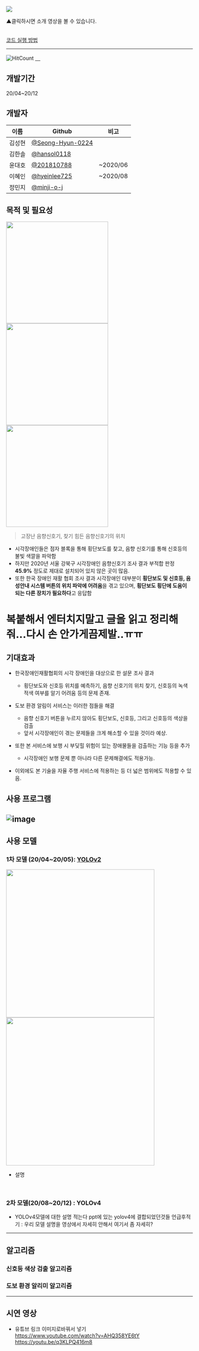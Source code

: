 <a href="https://www.youtube.com/watch?v=qxElChg70Ck">
  <img src="https://user-images.githubusercontent.com/45448731/101240773-bb971580-3734-11eb-8306-26d3920e593f.png"/>
</a>

▲클릭하시면 소개 영상을 볼 수 있습니다. 
<br><br>
 

[코드 실행 방법](https://github.com/minji-o-j/system-for-visually-impaired/blob/master/How%20to%20Use(%ED%95%9C%EA%B5%AD%EC%96%B4).md)

---
![HitCount](http://hits.dwyl.com/minji-o-j/system-for-visually-impaired.svg)
[　](https://github.com/ML-DL-Study/system-for-visually-impaired/compare/master...minji-o-j:master)


## 개발기간
20/04~20/12 

## 개발자
이름|Github|비고
----|---|---
김성현|[@Seong-Hyun-0224](https://github.com/Seong-Hyun-0224)|
김한솔|[@hansol0118](https://github.com/hansol0118)| 
윤대호|[@201810788](https://github.com/201810788)|~2020/06
이혜인|[@hyeinlee725](https://github.com/hyeinlee725)|~2020/08
정민지|[@minji-o-j](https://github.com/minji-o-j)|


## 목적 및 필요성 
<img src="https://user-images.githubusercontent.com/61938029/101280932-6c71e300-380f-11eb-9f6b-617ac933f7ee.png" height="275px"/> <img src="https://user-images.githubusercontent.com/61938029/101280935-70056a00-380f-11eb-86fb-46cfe8078322.png" height="275px"/> <img src="https://user-images.githubusercontent.com/61938029/101280940-75fb4b00-380f-11eb-8fb5-95f6df5f094f.png" height="275px"/>
> 고장난 음향신호기, 찾기 힘든 음향신호기의 위치

-	시각장애인들은 점자 블록을 통해 횡단보도를 찾고, 음향 신호기를 통해 신호등의 불빛 색깔을 파악함
-	하지만 2020년 서울 강북구 시각장애인 음향신호기 조사 결과 부적합 판정 **45.9%** 정도로 제대로 설치되어 있지 않은 곳이 많음.
- 또한 한국 장애인 재활 협회 조사 결과 시각장애인 대부분이 **횡단보도 및 신호등, 음성안내 시스템 버튼의 위치 파악에 어려움**을 겪고 있으며, **횡단보도 횡단에 도움이 되는 다른 장치가 필요하다**고 응답함  



# 복붙해서 엔터치지말고 글을 읽고 정리해줘...다시 손 안가게끔제발..ㅠㅠ

## 기대효과

- 한국장애인재활협회의 시각 장애인을 대상으로 한 설문 조사 결과 
  - 횡단보도와 신호등 위치를 예측하기, 음향 신호기의 위치 찾기, 신호등의 녹색 적색 여부를 알기 어려움 등의 문제 존재.
  
- 도보 환경 알림이 서비스는 이러한 점들을 해결
  - 음향 신호기 버튼을 누르지 않아도 횡단보도, 신호등, 그리고 신호등의 색상을 검출
  - 앞서 시각장애인이 겪는 문제들을 크게 해소할 수 있을 것이라 예상.

- 또한 본 서비스에 보행 시 부딪힐 위험이 있는 장애물들을 검출하는 기능 등을 추가
  - 시각장애인 보행 문제 뿐 아니라 다른 문제해결에도 적용가능.
  
- 이외에도 본 기술을 자율 주행 서비스에 적용하는 등 더 넓은 범위에도 적용할 수 있음.

## 사용 프로그램
![image](https://user-images.githubusercontent.com/45448731/101232065-c5982480-36f2-11eb-894f-bb80c7f722a4.png)
---
## 사용 모델
### 1차 모델 (20/04~20/05): [YOLOv2](https://github.com/minji-o-j/system-for-visually-impaired/tree/master/v.1.0_YOLOv2(~200529))

<img src="https://user-images.githubusercontent.com/61938029/101282894-f07d9800-381a-11eb-8383-0566207232e1.png" width="400px"/>   <img src="https://user-images.githubusercontent.com/61938029/101282941-2e7abc00-381b-11eb-9a7d-39cd680fa0c2.png" width="400px"/>

- 설명

<br>

### 2차 모델(20/08~20/12) : YOLOv4
- YOLOv4모델에 대한 설명 적는다
ppt에 있는 yolov4에 결합되었던것들 언급후적기 : 우리 모델 설명을 영상에서 자세히 안해서 여기서 좀 자세히?

---
## 알고리즘
### 신호등 색상 검출 알고리즘  
### 도보 환경 알리미 알고리즘  
---
## 시연 영상
- 유튜브 링크 이미지로바꿔서 넣기  
https://www.youtube.com/watch?v=AHQ358YE6tY  
https://youtu.be/q3KLPQ416m8  
